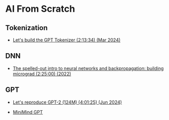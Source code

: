 # AI From Scratch

## Tokenization

* [Let's build the GPT Tokenizer (2:13:34) (Mar 2024)](https://www.youtube.com/watch?v=zduSFxRajkE)

## DNN

* [The spelled-out intro to neural networks and backpropagation: building micrograd (2:25:00) (2022)](https://www.youtube.com/watch?v=VMj-3S1tku0)

## GPT

* [Let's reproduce GPT-2 (124M) (4:01:25) (Jun 2024)](https://www.youtube.com/watch?v=l8pRSuU81PU)

* [MiniMind GPT](https://github.com/jingyaogong/minimind)   